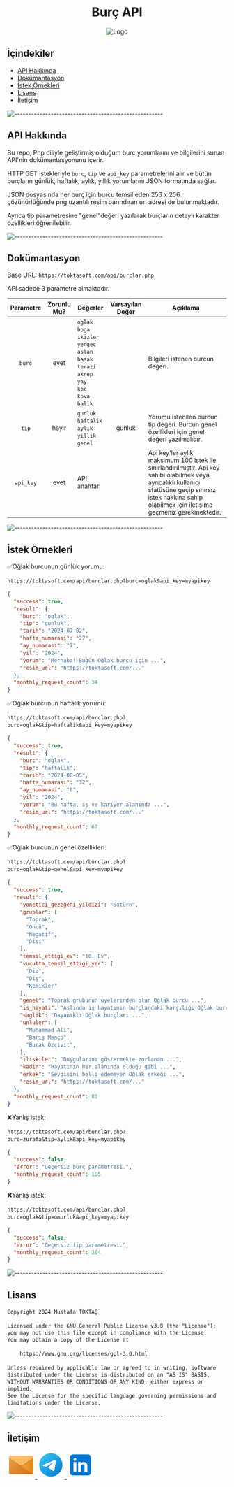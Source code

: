 <h1 align="center">Burç API</h1>

<div align=center>
  <img src="./Readme%20Resources/Burç API Logo.png" alt="Logo" width="120" heigh="120"/>
</div>

## **İçindekiler**

- [API Hakkında](#api-hakkında)
- [Dokümantasyon](#dokümantasyon)
- [İstek Örnekleri](#i̇stek-örnekleri)
- [Lisans](#lisans)
- [İletişim](#i̇letişim)

![-----------------------------------------------------](./Readme%20Resources/Çizgi.png)


## API Hakkında

Bu repo, Php diliyle geliştirmiş olduğum burç yorumlarını ve bilgilerini sunan
API'nin dokümantasyonunu içerir.

HTTP GET istekleriyle `burc`, `tip` ve `api_key` parametrelerini alır ve bütün burçların
günlük, haftalık, aylık, yıllık yorumlarını JSON formatında sağlar.

JSON dosyasında her burç için burcu temsil eden 256 x 256 çözünürlüğünde png uzantılı resim barındıran url adresi de bulunmaktadır.

Ayrıca tip parametresine "genel"değeri yazılarak burçların detaylı karakter özellikleri öğrenilebilir.

![-----------------------------------------------------](./Readme%20Resources/Çizgi.png)


## Dokümantasyon

Base URL: `https://toktasoft.com/api/burclar.php`

API sadece 3 parametre almaktadır.

| Parametre | Zorunlu Mu? | Değerler | Varsayılan Değer | Açıklama |
|      -------     |      -------     |      -------     |      -------     |      -------     |
| <p align="center">`burc`</p> | <p align="center">evet</p> | `oglak`<br>`boga`<br>`ikizler`<br>`yengec`<br>`aslan`<br>`basak`<br>`terazi`<br>`akrep`<br>`yay`<br>`koc`<br>`kova`<br>`balik` |  | Bilgileri istenen burcun değeri. |   
| <p align="center">`tip`</p> |  <p align="center">hayır</p>  | `gunluk`<br>`haftalik`<br>`aylik`<br>`yillik`<br>`genel` | <p align="center">gunluk</p> | Yorumu istenilen burcun tip değeri. Burcun genel özellikleri için genel değeri yazılmalıdır. |
| <p align="center">`api_key`</p> | <p align="center">evet</p> | API anahtarı |  | Api key'ler aylık maksimum 100 istek ile sınırlandırılmıştır. Api key sahibi olabilmek veya ayrıcalıklı kullanıcı statüsüne geçip sınırsız istek hakkına sahip olabilmek için iletişime geçmeniz gerekmektedir. |

![-----------------------------------------------------](./Readme%20Resources/Çizgi.png)


## İstek Örnekleri

✅Oğlak burcunun günlük yorumu:

`https://toktasoft.com/api/burclar.php?burc=oglak&api_key=myapikey`

```json
{
  "success": true,
  "result": {
    "burc": "oglak",
    "tip": "gunluk",
    "tarih": "2024-07-02",
    "hafta_numarasi": "27",
    "ay_numarasi": "7",
    "yil": "2024",
    "yorum": "Merhaba! Bugün Oğlak burcu için ...",
    "resim_url": "https://toktasoft.com/..."
  },
  "monthly_request_count": 34
}
```

✅Oğlak burcunun haftalık yorumu:

`https://toktasoft.com/api/burclar.php?burc=oglak&tip=haftalik&api_key=myapikey`

```json
{
  "success": true,
  "result": {
    "burc": "oglak",
    "tip": "haftalik",
    "tarih": "2024-08-05",
    "hafta_numarasi": "32",
    "ay_numarasi": "8",
    "yil": "2024",
    "yorum": "Bu hafta, iş ve kariyer alanında ...",
    "resim_url": "https://toktasoft.com/..."
  },
  "monthly_request_count": 67
}
```

✅Oğlak burcunun genel özellikleri:

`https://toktasoft.com/api/burclar.php?burc=oglak&tip=genel&api_key=myapikey`

```json
{
  "success": true,
  "result": {
    "yonetici_gezegeni_yildizi": "Satürn",
    "gruplar": [
      "Toprak",
      "Öncü",
      "Negatif",
      "Dişi"
    ],
    "temsil_ettigi_ev": "10. Ev",
    "vucutta_temsil_ettigi_yer": [
      "Diz",
      "Diş",
      "Kemikler"
    ],
    "genel": "Toprak grubunun üyelerinden olan Oğlak burcu ...",
    "is_hayati": "Aslında iş hayatının burçlardaki karşılığı Oğlak burcudur ...",
    "saglik": "Dayanıklı Oğlak burçları ...",
    "unluler": [
      "Muhammad Ali",
      "Barış Manço",
      "Burak Özçivit",
    ],
    "iliskiler": "Duygularını göstermekte zorlanan ...",
    "kadin": "Hayatının her alanında olduğu gibi ...",
    "erkek": "Sevgisini belli edemeyen Oğlak erkeği ...",
    "resim_url": "https://toktasoft.com/..."
  },
  "monthly_request_count": 81
}
```

❌Yanlış istek:

`https://toktasoft.com/api/burclar.php?burc=zurafa&tip=aylik&api_key=myapikey`

```json
{
  "success": false,
  "error": "Geçersiz burç parametresi.",
  "monthly_request_count": 105
}
```

❌Yanlış istek:

`https://toktasoft.com/api/burclar.php?burc=oglak&tip=omurluk&api_key=myapikey`

```json
{
  "success": false,
  "error": "Geçersiz tip parametresi.",
  "monthly_request_count": 204
}
```

![-----------------------------------------------------](./Readme%20Resources/Çizgi.png)


## Lisans
    Copyright 2024 Mustafa TOKTAŞ

    Licensed under the GNU General Public License v3.0 (the "License");
    you may not use this file except in compliance with the License.
    You may obtain a copy of the License at

        https://www.gnu.org/licenses/gpl-3.0.html

    Unless required by applicable law or agreed to in writing, software
    distributed under the License is distributed on an "AS IS" BASIS,
    WITHOUT WARRANTIES OR CONDITIONS OF ANY KIND, either express or implied.
    See the License for the specific language governing permissions and
    limitations under the License.

![-----------------------------------------------------](./Readme%20Resources/Çizgi.png)


## İletişim

<a href="mailto:info@mustafatoktas.com"              target="_blank"> <img src="./Readme Resources/İletişim/Mail.png"     alt="Mail"     width="64" heigh="64"/> </a>
<a href="https://t.me/mustafatoktas00"               target="_blank"> <img src="./Readme Resources/İletişim/Telegram.png" alt="Telegram" width="64" heigh="64"/> </a>
<a href="https://www.linkedin.com/in/mustafatoktas/" target="_blank"> <img src="./Readme Resources/İletişim/LinkedIn.png" alt="LinkedIn" width="64" heigh="64"/> </a>
